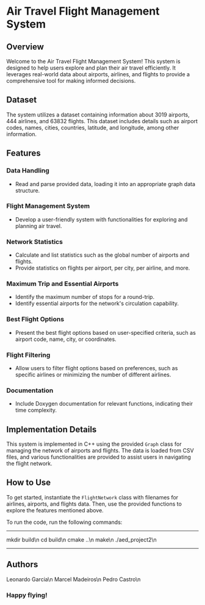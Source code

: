 # Air Travel Flight Management System

## Overview

Welcome to the Air Travel Flight Management System! This system is designed to help users explore and plan their air travel efficiently. It leverages real-world data about airports, airlines, and flights to provide a comprehensive tool for making informed decisions.

## Dataset

The system utilizes a dataset containing information about 3019 airports, 444 airlines, and 63832 flights. This dataset includes details such as airport codes, names, cities, countries, latitude, and longitude, among other information.

## Features

### Data Handling
- Read and parse provided data, loading it into an appropriate graph data structure.

### Flight Management System
- Develop a user-friendly system with functionalities for exploring and planning air travel.

### Network Statistics
- Calculate and list statistics such as the global number of airports and flights.
- Provide statistics on flights per airport, per city, per airline, and more.

### Maximum Trip and Essential Airports
- Identify the maximum number of stops for a round-trip.
- Identify essential airports for the network's circulation capability.

### Best Flight Options
- Present the best flight options based on user-specified criteria, such as airport code, name, city, or coordinates.

### Flight Filtering
- Allow users to filter flight options based on preferences, such as specific airlines or minimizing the number of different airlines.

### Documentation
- Include Doxygen documentation for relevant functions, indicating their time complexity.

## Implementation Details

This system is implemented in C++ using the provided `Graph` class for managing the network of airports and flights. The data is loaded from CSV files, and various functionalities are provided to assist users in navigating the flight network.

## How to Use

To get started, instantiate the `FlightNetwork` class with filenames for airlines, airports, and flights data. Then, use the provided functions to explore the features mentioned above.

To run the code, run the following commands:

---
mkdir build\n
cd build\n
cmake ..\n
make\n
./aed_project2\n

---

## Authors

Leonardo Garcia\n
Marcel Madeiros\n
Pedro Castro\n

### Happy flying!
